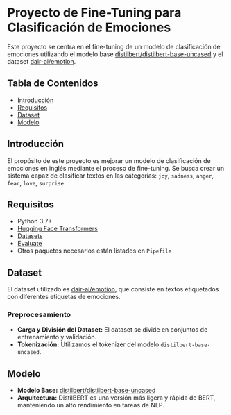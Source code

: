 # Proyecto de Fine-Tuning para Clasificación de Emociones

Este proyecto se centra en el fine-tuning de un modelo de clasificación de emociones utilizando el modelo base [distilbert/distilbert-base-uncased](https://huggingface.co/distilbert/distilbert-base-uncased) y el dataset [dair-ai/emotion](https://huggingface.co/datasets/dair-ai/emotion).

## Tabla de Contenidos

- [Introducción](#introducción)
- [Requisitos](#requisitos)
- [Dataset](#dataset)
- [Modelo](#modelo)

## Introducción

El propósito de este proyecto es mejorar un modelo de clasificación de emociones en inglés mediante el proceso de fine-tuning. Se busca crear un sistema capaz de clasificar textos en las categorias: `joy`, `sadness`, `anger`, `fear`, `love`, `surprise`.

## Requisitos

- Python 3.7+
- [Hugging Face Transformers](https://github.com/huggingface/transformers)
- [Datasets](https://github.com/huggingface/datasets)
- [Evaluate](https://github.com/huggingface/evaluate)
- Otros paquetes necesarios están listados en `Pipefile`


## Dataset

El dataset utilizado es [dair-ai/emotion](https://huggingface.co/datasets/dair-ai/emotion), que consiste en textos etiquetados con diferentes etiquetas de emociones.

### Preprocesamiento

- **Carga y División del Dataset:** El dataset se divide en conjuntos de entrenamiento y validación.
- **Tokenización:** Utilizamos el tokenizer del modelo `distilbert-base-uncased`.


## Modelo

- **Modelo Base:** [distilbert/distilbert-base-uncased](https://huggingface.co/distilbert/distilbert-base-uncased)
- **Arquitectura:** DistilBERT es una versión más ligera y rápida de BERT, manteniendo un alto rendimiento en tareas de NLP.
